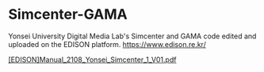 # Simcenter-GAMA
Yonsei University Digital Media Lab's Simcenter and GAMA code edited and uploaded on the EDISON platform. 
https://www.edison.re.kr/

[[EDISON]Manual_2108_Yonsei_Simcenter_1_V01.pdf](https://github.com/yonseidmlab/Simcenter-GAMA/files/7064230/EDISON.Manual_2108_Yonsei_Simcenter_1_V01.pdf)
